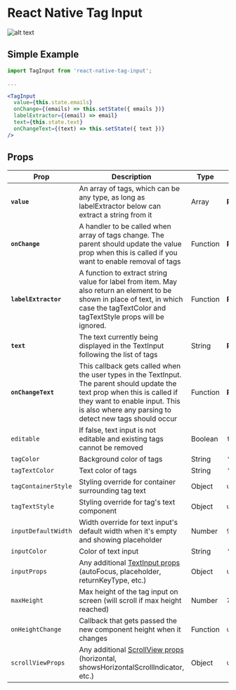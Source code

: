 # React Native Tag Input

![alt text](example.png "Example visual")

## Simple Example

```jsx
import TagInput from 'react-native-tag-input';

...

<TagInput
  value={this.state.emails}
  onChange={(emails) => this.setState({ emails })}
  labelExtractor={(email) => email}
  text={this.state.text}
  onChangeText={(text) => this.setState({ text })}
/>
```

## Props
Prop | Description | Type | Default
------ | ------ | ------ | ------
**`value`** | An array of tags, which can be any type, as long as labelExtractor below can extract a string from it | Array | **Required**
**`onChange`** | A handler to be called when array of tags change. The parent should update the value prop when this is called if you want to enable removal of tags | Function | **Required**
**`labelExtractor`** | A function to extract string value for label from item. May also return an element to be shown in place of text, in which case the tagTextColor and tagTextStyle props will be ignored. | Function | **Required**
**`text`** | The text currently being displayed in the TextInput following the list of tags | String | **Required**
**`onChangeText`** | This callback gets called when the user types in the TextInput. The parent should update the text prop when this is called if they want to enable input. This is also where any parsing to detect new tags should occur | Function | **Required**
`editable` | If false, text input is not editable and existing tags cannot be removed | Boolean | `false`
`tagColor` | Background color of tags | String | `'#dddddd'`
`tagTextColor` | Text color of tags | String | `'#777777'`
`tagContainerStyle` | Styling override for container surrounding tag text | Object | `undefined`
`tagTextStyle` | Styling override for tag's text component | Object | `undefined`
`inputDefaultWidth` | Width override for text input's default width when it's empty and showing placeholder | Number | `90`
`inputColor` | Color of text input | String | `'#777777'`
`inputProps` | Any additional [TextInput props](https://facebook.github.io/react-native/docs/textinput) (autoFocus, placeholder, returnKeyType, etc.) | Object | `undefined`
`maxHeight` | Max height of the tag input on screen (will scroll if max height reached) | Number | `75`
`onHeightChange` | Callback that gets passed the new component height when it changes | Function | `undefined`
`scrollViewProps` | Any additional [ScrollView props](https://facebook.github.io/react-native/docs/scrollview) (horizontal, showsHorizontalScrollIndicator, etc.) | Object | `undefined`
